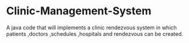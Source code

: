 # Clinic-Management-System
A java code that will implements a clinic rendezvous system in which patients ,doctors ,schedules ,hospitals and rendezvous can be created.
